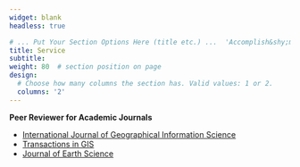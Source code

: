 ```yaml
---
widget: blank
headless: true

# ... Put Your Section Options Here (title etc.) ...  'Accomplish&shy;ments'
title: Service
subtitle:
weight: 80  # section position on page
design:
  # Choose how many columns the section has. Valid values: 1 or 2.
  columns: '2'
---
```


**Peer Reviewer for Academic Journals**
* [International Journal of Geographical Information Science](https://www.tandfonline.com/toc/tgis20/current)
* [Transactions in GIS](https://onlinelibrary.wiley.com/journal/14679671)
* [Journal of Earth Science](https://www.springer.com/journal/12583)


